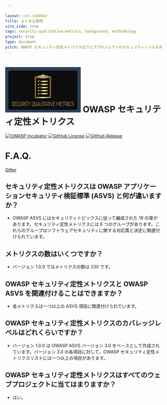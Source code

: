 ```yaml
---

layout: col-sidebar
title: よくある質問
site_side: true
tags: security-qualitative-metrics, background, methodology
project: true
type: document
pitch: OWASP セキュリティ定性メトリクスはウェブプロジェクトのセキュリティレベルを評価するメトリクスの最も詳細なリストです。OWASP ASVS のカバレッジのレベルを示しています。
---
```


# ![Project Logo](assets/images/logo3_small.png) OWASP セキュリティ定性メトリクス

[![OWASP Incubator](https://img.shields.io/badge/owasp-incubator-blue.svg)](https://owasp.org/projects/)
[![GitHub License](https://img.shields.io/github/license/OWASP/www-project-security-qualitative-metrics)](https://github.com/OWASP/www-project-security-qualitative-metrics/blob/master/LICENSE)
[![GitHub Release](https://img.shields.io/github/v/release/OWASP/www-project-security-qualitative-metrics)](https://github.com/OWASP/www-project-security-qualitative-metrics/releases)

# F.A.Q. 

[Gitter](https://gitter.im/owasp-www-project-security-qualitative-metrics/community)

## セキュリティ定性メトリクスは OWASP アプリケーションセキュリティ検証標準 (ASVS) と何が違いますか？

- OWASP ASVS にはセキュリティトピックスに従って編成された 19 の章があります。セキュリティ定性メトリクスには 6 つのグループがあります。これらのグループはソフトウェアセキュリティに関する対応策と決定に関連付けられています。

## メトリクスの数はいくつですか？

- バージョン 1.0.0 ではメトリクスの数は 230 です。

## OWASP セキュリティ定性メトリクスと OWASP ASVS を関連付けることはできますか？

- 各メトリクスは一つ以上の ASVS 項目に関連付けられています。

## OWASP セキュリティ定性メトリクスのカバレッジレベルはどれくらいですか？

- バージョン 1.0.0 は OWASP ASVS バージョン 3.0 をベースとして作成されています。バージョン 3.0 の各項目に対して、OWASP セキュリティ定性メトリクスリストには一つ以上の項目があります。

## OWASP セキュリティ定性メトリクスはすべてのウェブプロジェクトに当てはまりますか？

- はい。
